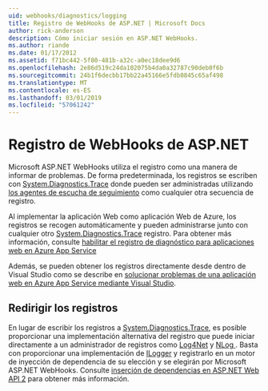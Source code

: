 ```yaml
---
uid: webhooks/diagnostics/logging
title: Registro de WebHooks de ASP.NET | Microsoft Docs
author: rick-anderson
description: Cómo iniciar sesión en ASP.NET WebHooks.
ms.author: riande
ms.date: 01/17/2012
ms.assetid: f71bc442-5f80-481b-a32c-a0ec18dee9d6
ms.openlocfilehash: 2e86d519c24da102075b4da0a32787c90deb0f6b
ms.sourcegitcommit: 24b1f6decbb17bb22a45166e5fdb0845c65af498
ms.translationtype: MT
ms.contentlocale: es-ES
ms.lasthandoff: 03/01/2019
ms.locfileid: "57061242"
---
```

# <a name="aspnet-webhooks-logging"></a>Registro de WebHooks de ASP.NET

Microsoft ASP.NET WebHooks utiliza el registro como una manera de informar de problemas. De forma predeterminada, los registros se escriben con [System.Diagnostics.Trace](https://msdn.microsoft.com/library/system.diagnostics.trace) donde pueden ser administradas utilizando [los agentes de escucha de seguimiento](https://msdn.microsoft.com/library/system.diagnostics.tracelistener.aspx) como cualquier otra secuencia de registro.

Al implementar la aplicación Web como aplicación Web de Azure, los registros se recogen automáticamente y pueden administrarse junto con cualquier otro [System.Diagnostics.Trace](https://msdn.microsoft.com/library/system.diagnostics.trace) registro. Para obtener más información, consulte [habilitar el registro de diagnóstico para aplicaciones web en Azure App Service](https://azure.microsoft.com/documentation/articles/web-sites-enable-diagnostic-log/)

Además, se pueden obtener los registros directamente desde dentro de Visual Studio como se describe en [solucionar problemas de una aplicación web en Azure App Service mediante Visual Studio](https://azure.microsoft.com/documentation/articles/web-sites-dotnet-troubleshoot-visual-studio/#webserverlogs).

## <a name="redirecting-logs"></a>Redirigir los registros

En lugar de escribir los registros a [System.Diagnostics.Trace](https://msdn.microsoft.com/library/system.diagnostics.trace), es posible proporcionar una implementación alternativa del registro que puede iniciar directamente a un administrador de registros como [Log4Net](http://logging.apache.org/log4net/) y [NLog ](http://nlog-project.org/). Basta con proporcionar una implementación de [ILogger](https://github.com/aspnet/WebHooks/blob/master/src/Microsoft.AspNet.WebHooks.Common/Diagnostics/ILogger.cs) y registrarlo en un motor de inyección de dependencia de su elección y se elegirán por Microsoft ASP.NET WebHooks. Consulte [inserción de dependencias en ASP.NET Web API 2](https://www.asp.net/web-api/overview/advanced/dependency-injection) para obtener más información.
